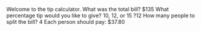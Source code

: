 Welcome to the tip calculator.
What was the total bill? $135
What percentage tip would you like to give? 10, 12, or 15 ?12
How many people to split the bill? 4
Each person should pay: $37.80
